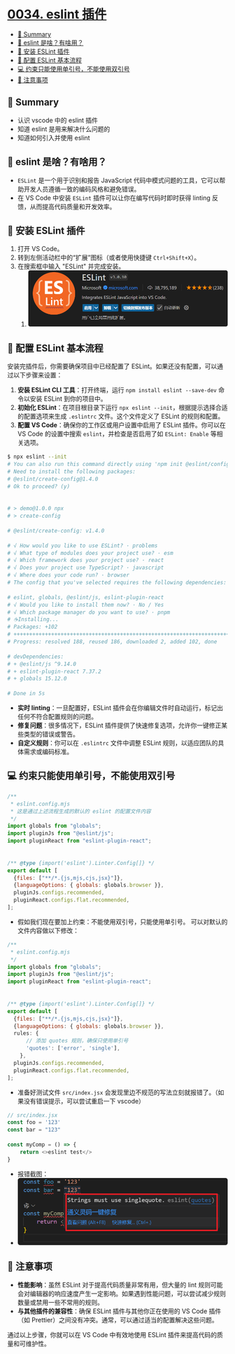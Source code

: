 # [0034. eslint 插件](https://github.com/Tdahuyou/react/tree/main/0034.%20eslint%20%E6%8F%92%E4%BB%B6/README.md)

<!-- region:toc -->
- [📝 Summary](#-summary)
- [📒 eslint 是啥？有啥用？](#-eslint-是啥有啥用)
- [📒 安装 ESLint 插件](#-安装-eslint-插件)
- [📒 配置 ESLint 基本流程](#-配置-eslint-基本流程)
- [💻 约束只能使用单引号，不能使用双引号](#-约束只能使用单引号不能使用双引号)
- [📒 注意事项](#-注意事项)
<!-- endregion:toc -->

## 📝 Summary

- 认识 vscode 中的 eslint 插件
- 知道 eslint 是用来解决什么问题的
- 知道如何引入并使用 eslint

## 📒 eslint 是啥？有啥用？

- `ESLint` 是一个用于识别和报告 JavaScript 代码中模式问题的工具，它可以帮助开发人员遵循一致的编码风格和避免错误。
- 在 VS Code 中安装 `ESLint` 插件可以让你在编写代码时即时获得 linting 反馈，从而提高代码质量和开发效率。

## 📒 安装 ESLint 插件

1. 打开 VS Code。
2. 转到左侧活动栏中的“扩展”图标（或者使用快捷键 `Ctrl+Shift+X`）。
3. 在搜索框中输入 "ESLint" 并完成安装。
   1. ![](md-imgs/2024-11-06-19-31-29.png)

## 📒 配置 ESLint 基本流程

安装完插件后，你需要确保项目中已经配置了 ESLint。如果还没有配置，可以通过以下步骤来设置：

1. **安装 ESLint CLI 工具**：打开终端，运行 `npm install eslint --save-dev` 命令以安装 ESLint 到你的项目中。
2. **初始化 ESLint**：在项目根目录下运行 `npx eslint --init`，根据提示选择合适的配置选项来生成 `.eslintrc` 文件。这个文件定义了 ESLint 的规则和配置。
3. **配置 VS Code**：确保你的工作区或用户设置中启用了 ESLint 插件。你可以在 VS Code 的设置中搜索 `eslint`，并检查是否启用了如 `ESLint: Enable` 等相关选项。

```bash
$ npx eslint --init
# You can also run this command directly using 'npm init @eslint/config@latest'.
# Need to install the following packages:
# @eslint/create-config@1.4.0
# Ok to proceed? (y)


# > demo@1.0.0 npx
# > create-config

# @eslint/create-config: v1.4.0

# √ How would you like to use ESLint? · problems
# √ What type of modules does your project use? · esm
# √ Which framework does your project use? · react
# √ Does your project use TypeScript? · javascript
# √ Where does your code run? · browser
# The config that you've selected requires the following dependencies:

# eslint, globals, @eslint/js, eslint-plugin-react
# √ Would you like to install them now? · No / Yes
# √ Which package manager do you want to use? · pnpm
# ☕️Installing...
# Packages: +102
# ++++++++++++++++++++++++++++++++++++++++++++++++++++++++++++++++++++++++++++++++++++++++++++++++++++++
# Progress: resolved 188, reused 186, downloaded 2, added 102, done

# devDependencies:
# + @eslint/js ^9.14.0
# + eslint-plugin-react 7.37.2
# + globals 15.12.0

# Done in 5s
```

- **实时 linting**：一旦配置好，ESLint 插件会在你编辑文件时自动运行，标记出任何不符合配置规则的问题。
- **修复问题**：很多情况下，ESLint 插件提供了快速修复选项，允许你一键修正某些类型的错误或警告。
- **自定义规则**：你可以在 `.eslintrc` 文件中调整 ESLint 规则，以适应团队的具体需求或编码标准。

## 💻 约束只能使用单引号，不能使用双引号

```js
/**
 * eslint.config.mjs
 * 这是通过上述流程生成的默认的 eslint 的配置文件内容
 */
import globals from "globals";
import pluginJs from "@eslint/js";
import pluginReact from "eslint-plugin-react";


/** @type {import('eslint').Linter.Config[]} */
export default [
  {files: ["**/*.{js,mjs,cjs,jsx}"]},
  {languageOptions: { globals: globals.browser }},
  pluginJs.configs.recommended,
  pluginReact.configs.flat.recommended,
];
```

- 假如我们现在要加上约束：不能使用双引号，只能使用单引号。
可以对默认的文件内容做以下修改：

```js
/**
 * eslint.config.mjs
 */
import globals from "globals";
import pluginJs from "@eslint/js";
import pluginReact from "eslint-plugin-react";


/** @type {import('eslint').Linter.Config[]} */
export default [
  {files: ["**/*.{js,mjs,cjs,jsx}"]},
  {languageOptions: { globals: globals.browser }},
  rules: {
      // 添加 quotes 规则，确保只使用单引号
      'quotes': ['error', 'single'],
    },
  pluginJs.configs.recommended,
  pluginReact.configs.flat.recommended,
];
```

- 准备好测试文件 `src/index.jsx` 会发现里边不规范的写法立刻就报错了。（如果没有错误提示，可以尝试重启一下 vscode）

```js
// src/index.jsx
const foo = '123'
const bar = "123"

const myComp = () => {
    return <>eslint test</>
}
```

- 报错截图：
- ![](md-imgs/2024-11-06-19-46-26.png)

## 📒 注意事项

- **性能影响**：虽然 ESLint 对于提高代码质量非常有用，但大量的 lint 规则可能会对编辑器的响应速度产生一定影响。如果遇到性能问题，可以尝试减少规则数量或禁用一些不常用的规则。
- **与其他插件的兼容性**：确保 ESLint 插件与其他你正在使用的 VS Code 插件（如 Prettier）之间没有冲突。通常，可以通过适当的配置解决这些问题。

通过以上步骤，你就可以在 VS Code 中有效地使用 ESLint 插件来提高代码的质量和可维护性。